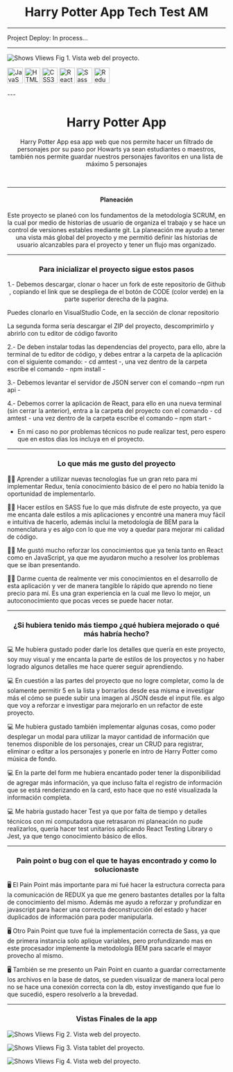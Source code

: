<h1 align='center'> Harry Potter App Tech Test AM </h1>

---

Project Deploy:
In process...

---

![Shows VIiews](https://raw.githubusercontent.com/AnnaLizarraga/Assets/main/Aseets%20AmTest/AMTest-web.JPG)
Fig 1. Vista web del proyecto.

<p align="center">

<a href="https://developer.mozilla.org/en-US/docs/Web/JavaScript" target="_blank" rel="noreferrer"><img src="https://raw.githubusercontent.com/danielcranney/readme-generator/main/public/icons/skills/javascript-colored.svg" width="36" height="36" alt="JavaScript" /></a>
<a href="https://developer.mozilla.org/en-US/docs/Glossary/HTML5" target="_blank" rel="noreferrer"><img src="https://raw.githubusercontent.com/danielcranney/readme-generator/main/public/icons/skills/html5-colored.svg" width="36" height="36" alt="HTML5" /></a>
<a href="https://www.w3.org/TR/CSS/#css" target="_blank" rel="noreferrer"><img src="https://raw.githubusercontent.com/danielcranney/readme-generator/main/public/icons/skills/css3-colored.svg" width="36" height="36" alt="CSS3" /></a>
<a href="https://reactjs.org/" target="_blank" rel="noreferrer"><img src="https://raw.githubusercontent.com/danielcranney/readme-generator/main/public/icons/skills/react-colored.svg" width="36" height="36" alt="React" /></a>
<a href="https://sass-lang.com/" target="_blank" rel="noreferrer"><img src="https://raw.githubusercontent.com/danielcranney/readme-generator/main/public/icons/skills/sass-colored.svg" width="36" height="36" alt="Sass" /></a>
<a href="https://redux.js.org/" target="_blank" rel="noreferrer"><img src="https://raw.githubusercontent.com/danielcranney/readme-generator/main/public/icons/skills/redux-colored.svg" width="36" height="36" alt="Redux" /></a>
</p>
---

<h1 align='center'>Harry Potter App</h1>

<p align='center'> Harry Potter App esa app web que nos permite hacer un filtrado de personajes por su paso por Howarts ya sean estudiantes o maestros, también nos permite guardar nuestros personajes favoritos en una lista de máximo 5 personajes</p>
<br>

---

<h4 align='center'>Planeación</h4>
<p align='center'>
Este proyecto se planeó con los fundamentos de la metodología SCRUM, en la cual por medio de historias de usuario de organiza el trabajo y se hace un control de versiones estables mediante git.
La planeación me ayudo a tener una vista más global del proyecto y me permitió definir las historias de usuario alcanzables para el proyecto y tener un flujo mas organizado.
</p>

---

<h3 align='center'>Para inicializar el proyecto sigue estos pasos</h3>

<p align='center'>
1.- Debemos descargar, clonar o hacer un fork de este repositorio de Github , copiando el link que se despliega de el botón de CODE (color verde) en la parte superior derecha de la pagina.

<p>Puedes clonarlo en VisualStudio Code, en la sección de clonar repositorio </p>

<p>
La segunda forma sería descargar el ZIP del proyecto, descomprimirlo y abrirlo con tu editor de código favorito
</p>
</p>

2.- De deben instalar todas las dependencias del proyecto, para ello, abre la terminal de tu editor de código, y debes entrar a la carpeta de la aplicación con el siguiente comando: - cd amtest -, una vez dentro de la carpeta escribe el comando - npm install -

3.- Debemos levantar el servidor de JSON server con el comando –npm run api -

4.- Debemos correr la aplicación de React, para ello en una nueva terminal (sin cerrar la anterior), entra a la carpeta del proyecto con el comando - cd amtest - una vez dentro de la carpeta escribe el comando – npm start -

- En mi caso no por problemas técnicos no pude realizar test, pero espero que en estos días los incluya en el proyecto.

---

<h3 align='center'>Lo que más me gusto del proyecto</h3>

👩🏻 Aprender a utilizar nuevas tecnologías fue un gran reto para mi implementar Redux, tenía conocimiento básico de el pero no había tenido la oportunidad de implementarlo.

👩🏻 Hacer estilos en SASS fue lo que más disfrute de este proyecto, ya que me encanta dale estilos a mis aplicaciones y encontré una manera muy fácil e intuitiva de hacerlo, además incluí la metodología de BEM para la nomenclatura y es algo con lo que me voy a quedar para mejorar mi calidad de código.

👩🏻 Me gustó mucho reforzar los conocimientos que ya tenía tanto en React como en JavaScript, ya que me ayudaron mucho a resolver los problemas que se iban presentando.

👩🏻 Darme cuenta de realmente ver mis conocimientos en el desarrollo de esta aplicación y ver de manera tangible lo rápido que aprendo no tiene precio para mí. Es una gran experiencia en la cual me llevo lo mejor, un autoconocimiento que pocas veces se puede hacer notar.

---

<h3 align='center'>¿Si hubiera tenido más tiempo ¿qué hubiera mejorado o qué más habría hecho?</h3>

💻 Me hubiera gustado poder darle los detalles que quería en este proyecto, soy muy visual y me encanta la parte de estilos de los proyectos y no haber logrado algunos detalles me hace querer seguir aprendiendo.

💻 En cuestión a las partes del proyecto que no logre completar, como la de solamente permitir 5 en la lista y borrarlos desde esa misma e investigar más el cómo se puede subir una imagen al JSON desde el input file. es algo que voy a reforzar e investigar para mejorarlo en un refactor de este proyecto.

💻 Me hubiera gustado también implementar algunas cosas, como poder desplegar un modal para utilizar la mayor cantidad de información que tenemos disponible de los personajes, crear un CRUD para registrar, eliminar o editar a los personajes y ponerle en intro de Harry Potter como música de fondo.

💻 En la parte del form me hubiera encantado poder tener la disponibilidad de agregar más información, ya que incluso falta el registro de información que se está renderizando en la card, esto hace que no esté visualizada la información completa.

💻 Me habría gustado hacer Test ya que por falta de tiempo y detalles técnicos con mi computadora que retrasaron mi planeación no pude realizarlos, quería hacer test unitarios aplicando React Testing Library o Jest, ya que tengo conocimiento básico de ellos.

---

<h3 align='center'>Pain point o bug con el que te hayas encontrado y como lo solucionaste</h3>

🖥 El Pain Point más importante para mi fué hacer la estructura correcta para la comunicación de REDUX ya que me genero bastantes detalles por la falta de conocimiento del mismo. Además me ayudo a reforzar y profundizar en javascript para hacer una correcta deconstrucción del estado y hacer duplicados de información para poder manipularla.

🖥 Otro Pain Point que tuve fué la implementación correcta de Sass, ya que de primera instancia solo aplique variables, pero profundizando mas en este procesador implemente la metodología BEM para sacarle el mayor provecho al mismo.

🖥 También se me presento un Pain Point en cuanto a guardar correctamente los archivos en la base de datos, se pueden visualizar de manera local pero no se hace una conexión correcta con la db, estoy investigando que fue lo que sucedió, espero resolverlo a la brevedad.


***
<h3 align='center'>Vistas Finales de la app</h3>

![Shows VIiews](https://raw.githubusercontent.com/AnnaLizarraga/Assets/main/Aseets%20AmTest/AMTest-web.JPG)
Fig 2. Vista web del proyecto.

![Shows VIiews](https://raw.githubusercontent.com/AnnaLizarraga/Assets/main/Aseets%20AmTest/AMTest-tablet.JPG)
Fig 3. Vista tablet del proyecto.

![Shows VIiews](https://raw.githubusercontent.com/AnnaLizarraga/Assets/main/Aseets%20AmTest/AMTest-movil.JPG)
Fig 4. Vista web del proyecto.
